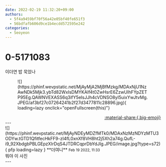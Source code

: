 ```yaml
---
date: 2022-02-19 11:32:20+09:00
authors:
  - 5f4a9459bf70f56a42e05bf40fe651f3
  - 56bdfafb606d9ce1b4ecdd572595e242
categories:
  - Seoyeon
---
```


# 0-5171083

<div class="post-container" markdown="1">
<div class="content-container md-sidebar__scrollwrap" markdown="1">

이더연 밥 묵었나
<figure markdown="1">
![](https://phinf.wevpstatic.net/MjAyMjA2MjBfMzkg/MDAxNjU1NzAwNDk5Mjk3.ybTd82WxIsDMYKAIf4t0ZwHsrE6ZzwUIhFYpZETP95Eg.QAWNVEXASS6q3ifY5eIsJJh4cVDNSO8yI5uixYwJtvMg.JPEG/af3bf27c07264241b2f27d3477811c28896.jpg){ loading=lazy onclick="openFullscreen(this)"}
</figure>


</div>
</div>

<div style="text-align: right;" markdown="1">
<a href="https://weverse.io/fromis9/fanpost/0-5171083" style="text-align: right;">:material-share:{.big-emoji}</a>
</div>
---

<div class="comments-container md-sidebar__scrollwrap" markdown="1">
<div class="comment" markdown="1">
<div class='id-container' markdown="1">
![](https://phinf.wevpstatic.net/MjAyNDEyMDZfMTk0/MDAxNzMzNDYzMTU3ODYw.tGTD1QfitfecHkFF9-zI4fL0xnXf8VH8ht2j5Xh2a74g.QufL-i9_92XbdgbPBLGEpzXIrDqS4JTDRCqprDbYdJIg.JPEG/image.jpg?type=s72){ pfp loading=lazy }
**<span class="artist">더여니</span>** <small>Feb 19 2022, 11:33</small><br>
</div>
<div class='comment-body' markdown="1">
뭐야 이 사진
</div>
</div>
</div>
---
